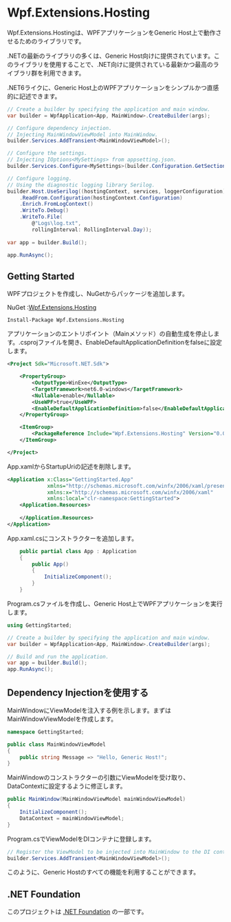 # Wpf.Extensions.Hosting


Wpf.Extensions.Hostingは、WPFアプリケーションをGeneric Host上で動作させるためのライブラリです。

.NETの最新のライブラリの多くは、Generic Host向けに提供されています。このライブラリを使用することで、.NET向けに提供されている最新かつ最高のライブラリ群を利用できます。  

.NET6ライクに、Generic Host上のWPFアプリケーションをシンプルかつ直感的に記述できます。

```csharp
// Create a builder by specifying the application and main window.
var builder = WpfApplication<App, MainWindow>.CreateBuilder(args);

// Configure dependency injection.
// Injecting MainWindowViewModel into MainWindow.
builder.Services.AddTransient<MainWindowViewModel>();

// Configure the settings.
// Injecting IOptions<MySettings> from appsetting.json.
builder.Services.Configure<MySettings>(builder.Configuration.GetSection("MySettings"));

// Configure logging.
// Using the diagnostic logging library Serilog.
builder.Host.UseSerilog((hostingContext, services, loggerConfiguration) => loggerConfiguration
    .ReadFrom.Configuration(hostingContext.Configuration)
    .Enrich.FromLogContext()
    .WriteTo.Debug()
    .WriteTo.File(
        @"Logs\log.txt", 
        rollingInterval: RollingInterval.Day));
    
var app = builder.Build();

app.RunAsync();
```

## Getting Started

WPFプロジェクトを作成し、NuGetからパッケージを追加します。

NuGet :[Wpf.Extensions.Hosting](https://www.nuget.org/packages/Wpf.Extensions.Hosting)

```
Install-Package Wpf.Extensions.Hosting
```

アプリケーションのエントリポイント（Mainメソッド）の自動生成を停止します。.csprojファイルを開き、EnableDefaultApplicationDefinitionをfalseに設定します。

```xml
<Project Sdk="Microsoft.NET.Sdk">

	<PropertyGroup>
		<OutputType>WinExe</OutputType>
		<TargetFramework>net6.0-windows</TargetFramework>
		<Nullable>enable</Nullable>
		<UseWPF>true</UseWPF>
		<EnableDefaultApplicationDefinition>false</EnableDefaultApplicationDefinition>
	</PropertyGroup>

	<ItemGroup>
		<PackageReference Include="Wpf.Extensions.Hosting" Version="0.0.3" />
	</ItemGroup>

</Project>

```

App.xamlからStartupUriの記述を削除します。

```xml
<Application x:Class="GettingStarted.App"
             xmlns="http://schemas.microsoft.com/winfx/2006/xaml/presentation"
             xmlns:x="http://schemas.microsoft.com/winfx/2006/xaml"
             xmlns:local="clr-namespace:GettingStarted">
    <Application.Resources>
         
    </Application.Resources>
</Application>
```

App.xaml.csにコンストラクターを追加します。

```csharp
    public partial class App : Application
    {
        public App()
        {
            InitializeComponent();
        }
    }
```

Program.csファイルを作成し、Generic Host上でWPFアプリケーションを実行します。

```csharp
using GettingStarted;

// Create a builder by specifying the application and main window.
var builder = WpfApplication<App, MainWindow>.CreateBuilder(args);

// Build and run the application.
var app = builder.Build();
app.RunAsync();

```

## Dependency Injectionを使用する

MainWindowにViewModelを注入する例を示します。まずはMainWindowViewModelを作成します。
```csharp
namespace GettingStarted;

public class MainWindowViewModel
{
    public string Message => "Hello, Generic Host!";
}
```

MainWindowのコンストラクターの引数にViewModelを受け取り、DataContextに設定するように修正します。

```csharp
public MainWindow(MainWindowViewModel mainWindowViewModel)
{
    InitializeComponent();
    DataContext = mainWindowViewModel;
}
```

Program.csでViewModelをDIコンテナに登録します。

```csharp
// Register the ViewModel to be injected into MainWindow to the DI container.
builder.Services.AddTransient<MainWindowViewModel>();
```

このように、Generic Hostのすべての機能を利用することができます。

## .NET Foundation

このプロジェクトは [.NET Foundation](http://www.dotnetfoundation.org/projects) の一部です。
